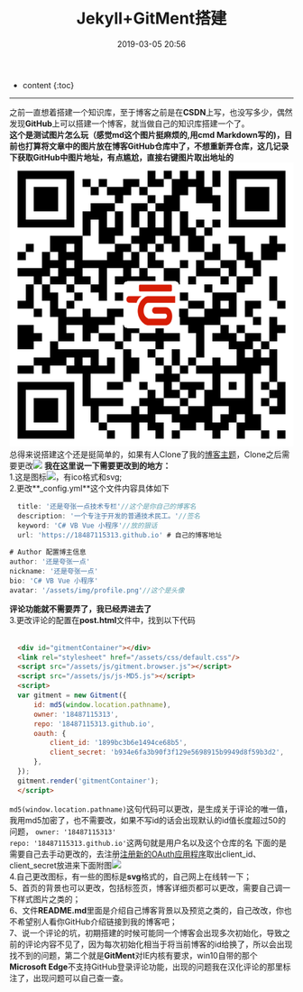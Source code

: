 ﻿---
layout: post
title:  "Jekyll+GitMent搭建"
date:   2019-03-05 20:56
categories: jekyll
tags: jekyll GitHub
---
* content
{:toc}
------

之前一直想着搭建一个知识库，至于博客之前是在**CSDN**上写，也没写多少，偶然发现**GitHub**上可以搭建一个博客，就当做自己的知识库搭建一个了。  
**这个是测试图片怎么玩（感觉md这个图片挺麻烦的,用cmd Markdown写的)，目前也打算将文章中的图片放在博客GitHub仓库中了，不想重新弄仓库，这几记录下获取GitHub中图片地址，有点尴尬，直接右键图片取出地址的**
![此处输入图片的描述][1]
总得来说搭建这个还是挺简单的，如果有人Clone了我的[博客主题](https://github.com/18487115313/18487115313.github.io.git)，Clone之后需要更改![][4]
**我在这里说一下需要更改到的地方：**  
1.这是图标![][2]，有ico格式和svg;  
2.更改**_config.yml**这个文件内容具体如下  
```js
  title: '还是夸张一点技术专栏'//这个是你自己的博客名  
  description: '一个专注于开发的普通技术民工。'//签名  
  keyword: 'C# VB Vue 小程序'//放的狠话  
  url: 'https://18487115313.github.io' # 自己的博客地址  
```  
```js  
# Author 配置博主信息  
author: '还是夸张一点'  
nickname: '还是夸张一点'  
bio: 'C# VB Vue 小程序'  
avatar: '/assets/img/profile.png'//这个是头像  
```  
**评论功能就不需要弄了，我已经弄进去了**  
3.更改评论的配置在**post.html**文件中，找到以下代码  
```html

  <div id="gitmentContainer"></div>  
  <link rel="stylesheet" href="/assets/css/default.css"/>  
  <script src="/assets/js/gitment.browser.js"></script>  
  <script src="/assets/js/js-MD5.js"></script>  
  <script>  
  var gitment = new Gitment({  
      id: md5(window.location.pathname),  
      owner: '18487115313',  
      repo: '18487115313.github.io',  
      oauth: {  
          client_id: '1899bc3b6e1494ce68b5',  
          client_secret: 'b934e6fa3b90f3f129e5698915b9949d8f59b3d2',  
      },  
  });  
  gitment.render('gitmentContainer');  
  </script>  

```
`md5(window.location.pathname)`这句代码可以更改，是生成关于评论的唯一值，我用md5加密了，也不需要改，如果不写id的话会出现默认的id值长度超过50的问题，
`owner: '18487115313'`  
`repo: '18487115313.github.io'`这两句就是用户名以及这个仓库的名
下面的是需要自己去手动更改的，去注册[注册新的OAuth应用程序](https://github.com/settings/applications/new)取出client_id、client_secret放进来下面附图![][3]  
4.自己更改图标，有一些的图标是**svg**格式的，自己网上在线转一下；  
5、首页的背景也可以更改，包括标签页，博客详细页都可以更改，需要自己调一下样式图片之类的；  
6、文件**README.md**里面是介绍自己博客背景以及预览之类的，自己改改，你也不希望别人看你GitHub介绍链接到我的博客吧；  
7、说一个评论的坑，初期搭建的时候可能同一个博客会出现多次初始化，导致之前的评论内容不见了，因为每次初始化相当于将当前博客的id给换了，所以会出现找不到的问题，第二个就是**GitMent**对IE内核有要求，win10自带的那个**Microsoft   Edge**不支持GitHub登录评论功能，出现的问题我在汉化评论的那里标注了，出现问题可以自己查一查。  

[1]:https://raw.githubusercontent.com/18487115313/18487115313.github.io/master/screenshot/1494404591.png
[2]:https://raw.githubusercontent.com/18487115313/18487115313.github.io/master/favicon.ico
[3]:https://raw.githubusercontent.com/18487115313/18487115313.github.io/master/screenshot/20190305202608.png
[4]:https://raw.githubusercontent.com/18487115313/18487115313.github.io/master/screenshot/20190305172642.png
